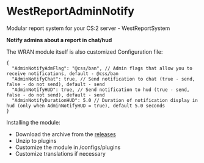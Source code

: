 # WestReportAdminNotify
Modular report system for your CS:2 server - WestReportSystem

**Notify admins about a report in chat/hud**

The WRAN module itself is also customized
Configuration file:
```
{
  "AdminNotifyAdmFlag": "@css/ban", // Admin flags that allow you to receive notifications, default - @css/ban
  "AdminNotifyChat": true, // Send notification to chat (true - send, false - do not send), default - send
  "AdminNotifyHUD": true, // Send notification to hud (true - send, false - do not send), default - send
  "AdminNotifyDurationHUD": 5.0 // Duration of notification display in hud (only when AdminNotifyHUD = true), default 5.0 seconds
}
```

Installing the module:
+ Download the archive from the [releases](https://github.com/Stimayk/WestReportAdminNotify/releases)
+ Unzip to plugins
+ Customize the module in /configs/plugins
+ Customize translations if necessary
